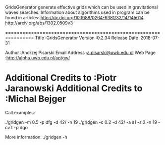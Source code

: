 GridsGenerator generate effective grids which can be used 
in gravitational waves searches. Information about algorithms 
used in program can be found in articles:
http://dx.doi.org/10.1088/0264-9381/32/14/145014
http://arxiv.org/abs/1302.0509v3				


================================================================
Title                   :GridsGenerator
Version                 :0.2.34
Release Date            :2018-07-31

Author			:Andrzej Pisarski
Email Address           :a.pisarski@uwb.edu.pl
Web Page                :http://alpha.uwb.edu.pl/ap/gw/

Additional Credits to   :Piotr Jaranowski
Additional Credits to   :Michal Bejger
================================================================

Call examples: 

./gridgen -m 0.5 -p dfg -d 42/ -n 19
./gridgen -c 0.2 -d 42/ -a s1 -s 2 -n 19 -cv t -p dgo

More information:
./gridgen -h
